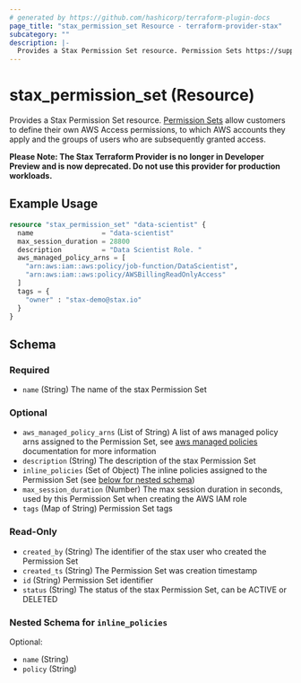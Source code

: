 ```yaml
---
# generated by https://github.com/hashicorp/terraform-plugin-docs
page_title: "stax_permission_set Resource - terraform-provider-stax"
subcategory: ""
description: |-
  Provides a Stax Permission Set resource. Permission Sets https://support.stax.io/hc/en-us/articles/4453967433359-Permission-Sets allow customers to define their own AWS Access permissions, to which AWS accounts they apply and the groups of users who are subsequently granted access.
---
```


# stax_permission_set (Resource)

Provides a Stax Permission Set resource. [Permission Sets](https://support.stax.io/hc/en-us/articles/4453967433359-Permission-Sets) allow customers to define their own AWS Access permissions, to which AWS accounts they apply and the groups of users who are subsequently granted access.

**Please Note: The Stax Terraform Provider is no longer in Developer Preview and is now deprecated. Do not use this provider for production workloads.**

## Example Usage

```terraform
resource "stax_permission_set" "data-scientist" {
  name                 = "data-scientist"
  max_session_duration = 28800
  description          = "Data Scientist Role. "
  aws_managed_policy_arns = [
    "arn:aws:iam::aws:policy/job-function/DataScientist",
    "arn:aws:iam::aws:policy/AWSBillingReadOnlyAccess"
  ]
  tags = {
    "owner" : "stax-demo@stax.io"
  }
}
```

<!-- schema generated by tfplugindocs -->
## Schema

### Required

- `name` (String) The name of the stax Permission Set

### Optional

- `aws_managed_policy_arns` (List of String) A list of aws managed policy arns assigned to the Permission Set, see [aws managed policies](https://docs.aws.amazon.com/IAM/latest/UserGuide/access_policies_managed-vs-inline.html#aws-managed-policies) documentation for more information
- `description` (String) The description of the stax Permission Set
- `inline_policies` (Set of Object) The inline policies assigned to the Permission Set (see [below for nested schema](#nestedatt--inline_policies))
- `max_session_duration` (Number) The max session duration in seconds, used by this Permission Set when creating the AWS IAM role
- `tags` (Map of String) Permission Set tags

### Read-Only

- `created_by` (String) The identifier of the stax user who created the Permission Set
- `created_ts` (String) The Permission Set was creation timestamp
- `id` (String) Permission Set identifier
- `status` (String) The status of the stax Permission Set, can be ACTIVE or DELETED

<a id="nestedatt--inline_policies"></a>
### Nested Schema for `inline_policies`

Optional:

- `name` (String)
- `policy` (String)
